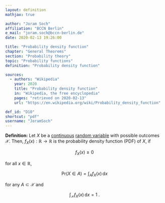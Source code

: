 ```yaml
---
layout: definition
mathjax: true

author: "Joram Soch"
affiliation: "BCCN Berlin"
e_mail: "joram.soch@bccn-berlin.de"
date: 2020-02-13 19:26:00

title: "Probability density function"
chapter: "General Theorems"
section: "Probability theory"
topic: "Probability functions"
definition: "Probability density function"

sources:
  - authors: "Wikipedia"
    year: 2020
    title: "Probability density function"
    in: "Wikipedia, the free encyclopedia"
    pages: "retrieved on 2020-02-13"
    url: "https://en.wikipedia.org/wiki/Probability_density_function"

def_id: "D10"
shortcut: "pdf"
username: "JoramSoch"
---
```



**Definition:** Let $X$ be a [continuous](/D/rvar-disc) [random variable](/D/rvar) with possible outcomes $\mathcal{X}$. Then, $f_X(x): \mathbb{R} \to \mathbb{R}$ is the probability density function (PDF) of $X$, if

$$ \label{eq:pdf-def-s0}
f_X(x) \geq 0
$$

for all $x \in \mathbb{R}$,

$$ \label{eq:pdf-def-s1}
\mathrm{Pr}(X \in A) = \int_{A} f_X(x) \, \mathrm{d}x
$$

for any $A \subset \mathcal{X}$ and

$$ \label{eq:pdf-def-s2}
\int_{\mathcal{X}} f_X(x) \, \mathrm{d}x = 1 \; .
$$